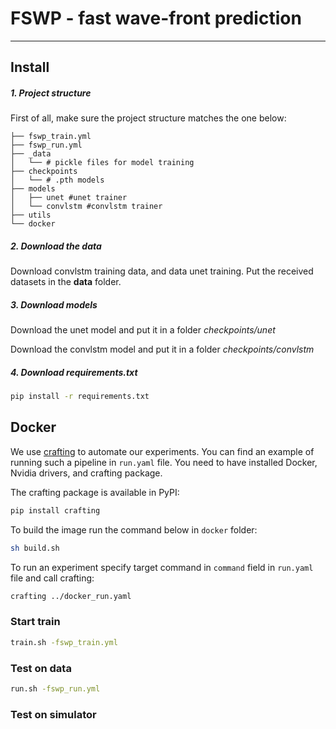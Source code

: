 # FSWP - fast wave-front prediction
____
## Install

##### 1. Project structure
First of all, make sure the project structure matches the one below:

```
├── fswp_train.yml
├── fswp_run.yml
├── _data
│   └── # pickle files for model training
├── checkpoints
│   └── # .pth models 
├── models
│   ├── unet #unet trainer
│   └── convlstm #convlstm trainer
├── utils
└── docker 
```

##### 2. Download the data
Download convlstm training data, and data unet training. Put the received datasets in the **data** folder.

##### 3. Download models
Download the unet model and put it in a folder
*checkpoints/unet*

Download the convlstm model and put it in a folder
*checkpoints/convlstm*

##### 4. Download requirements.txt
```bash
pip install -r requirements.txt
```

## Docker 
We use [crafting](https://pypi.org/project/crafting/) to automate our experiments. 
You can find an example of running such a pipeline in ```run.yaml``` file. 
You need to have installed Docker, Nvidia drivers, and crafting package. 

The crafting package is available in PyPI:
```bash
pip install crafting
```


To build the image run the command below in ```docker``` folder:
```bash
sh build.sh
```

To run an experiment specify target command in ```command``` field in ```run.yaml``` file and call crafting:
```bash
crafting ../docker_run.yaml
```

### Start train 
```bash
train.sh -fswp_train.yml
```
### Test on data
```bash
run.sh -fswp_run.yml
```
### Test on simulator 
